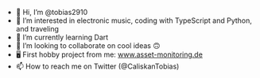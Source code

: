 - 👋 Hi, I’m @tobias2910
- 👀 I’m interested in electronic music, coding with TypeScript and Python, and traveling
- 🌱 I’m currently learning Dart
- 💞️ I’m looking to collaborate on cool ideas 🙃
- 🖥 First hobby project from me: www.asset-monitoring.de
- 📫 How to reach me on Twitter (@CaliskanTobias)

<!---
tobias2910/tobias2910 is a ✨ special ✨ repository because its `README.md` (this file) appears on your GitHub profile.
You can click the Preview link to take a look at your changes.
--->
